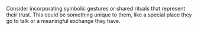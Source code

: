 Consider incorporating symbolic gestures or shared rituals that represent their trust. This could be something unique to them, like a special place they go to talk or a meaningful exchange they have.
